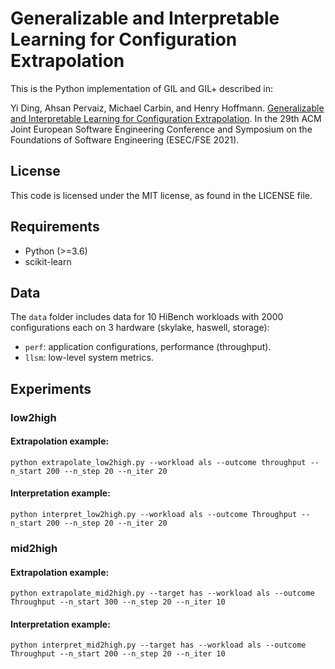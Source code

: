 # Generalizable and Interpretable Learning for Configuration Extrapolation

This is the Python implementation of GIL and GIL+ described in:
 
Yi Ding, Ahsan Pervaiz, Michael Carbin, and Henry Hoffmann. 
[Generalizable and Interpretable Learning for Configuration Extrapolation](https://y-ding.github.io/xxx). In the 29th ACM Joint European Software Engineering Conference and Symposium on the Foundations of Software Engineering (ESEC/FSE 2021).

## License

This code is licensed under the MIT license, as found in the LICENSE file.

## Requirements
* Python (>=3.6)
* scikit-learn

## Data
The `data` folder includes data for 10 HiBench workloads with 2000 configurations each on 3 hardware (skylake, haswell, storage):
* `perf`: application configurations, performance (throughput).
* `llsm`: low-level system metrics.

## Experiments

### low2high

#### Extrapolation example:

`python extrapolate_low2high.py --workload als --outcome throughput --n_start 200 --n_step 20 --n_iter 20`

#### Interpretation example:

`python interpret_low2high.py --workload als --outcome Throughput --n_start 200 --n_step 20 --n_iter 20`

### mid2high

#### Extrapolation example:

`python extrapolate_mid2high.py --target has --workload als --outcome Throughput --n_start 300 --n_step 20 --n_iter 10`

#### Interpretation example:

`python interpret_mid2high.py --target has --workload als --outcome Throughput --n_start 200 --n_step 20 --n_iter 10`







